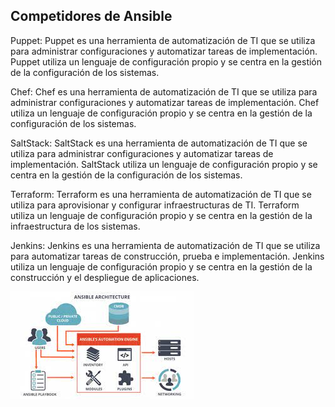 ## Competidores de Ansible
Puppet: Puppet es una herramienta de automatización de TI que se utiliza para administrar configuraciones y automatizar tareas de implementación. Puppet utiliza un lenguaje de configuración propio y se centra en la gestión de la configuración de los sistemas.

Chef: Chef es una herramienta de automatización de TI que se utiliza para administrar configuraciones y automatizar tareas de implementación. Chef utiliza un lenguaje de configuración propio y se centra en la gestión de la configuración de los sistemas.

SaltStack: SaltStack es una herramienta de automatización de TI que se utiliza para administrar configuraciones y automatizar tareas de implementación. SaltStack utiliza un lenguaje de configuración propio y se centra en la gestión de la configuración de los sistemas.

Terraform: Terraform es una herramienta de automatización de TI que se utiliza para aprovisionar y configurar infraestructuras de TI. Terraform utiliza un lenguaje de configuración propio y se centra en la gestión de la infraestructura de los sistemas.

Jenkins: Jenkins es una herramienta de automatización de TI que se utiliza para automatizar tareas de construcción, prueba e implementación. Jenkins utiliza un lenguaje de configuración propio y se centra en la gestión de la construcción y el despliegue de aplicaciones.

![foto1](/img/descarga2.png)
